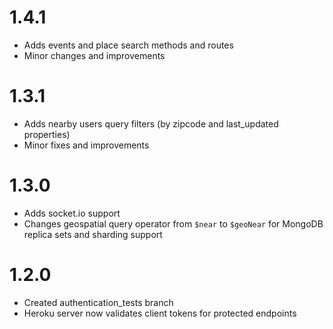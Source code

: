 # 1.4.1

- Adds events and place search methods and routes
- Minor changes and improvements

# 1.3.1

- Adds nearby users query filters (by zipcode and last_updated properties)
- Minor fixes and improvements

# 1.3.0

- Adds socket.io support
- Changes geospatial query operator from `$near` to `$geoNear` for MongoDB replica sets and sharding support

# 1.2.0

- Created authentication_tests branch
- Heroku server now validates client tokens for protected endpoints
